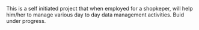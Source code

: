 This is a self initiated project that when employed for a shopkeper, will help him/her to manage various day to day data management activities. Buid under progress.
